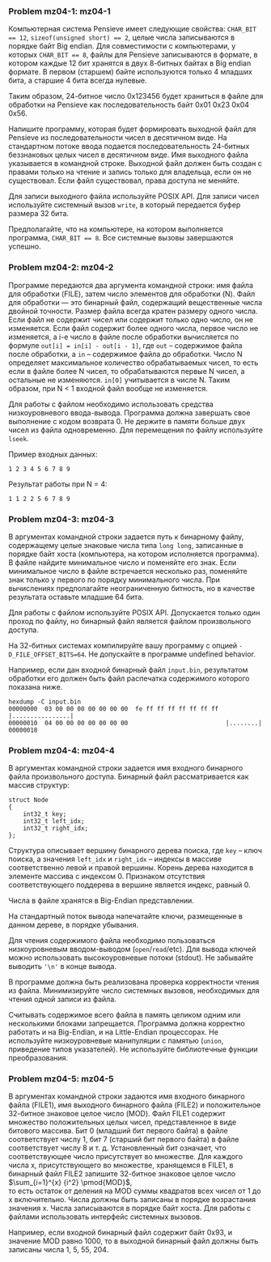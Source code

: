 ### Problem mz04-1: mz04-1

Компьютерная система Pensieve имеет следующие свойства: ```CHAR_BIT == 12```, ```sizeof(unsigned short) == 2```, целые числа записываются в порядке байт Big endian. Для совместимости с компьютерами, у которых ```CHAR_BIT == 8```, файлы для Pensieve записываются в формате, в котором каждые 12 бит хранятся в двух 8-битных байтах в Big endian формате. В первом (старшем) байте используются только 4 младших бита, а старшие 4 бита всегда нулевые.

Таким образом, 24-битное число 0x123456 будет храниться в файле для обработки на Pensieve как последовательность байт 0x01 0x23 0x04 0x56.

Напишите программу, которая будет формировать выходной файл для Pensieve из последовательности чисел в десятичном виде. На стандартном потоке ввода подается последовательность 24-битных беззнаковых целых чисел в десятичном виде. Имя выходного файла указывается в командной строке. Выходной файл должен быть создан с правами только на чтение и запись только для владельца, если он не существовал. Если файл существовал, права доступа не меняйте.

Для записи выходного файла используйте POSIX API. Для записи чисел используйте системный вызов ```write```, в который передается буфер размера 32 бита.

Предполагайте, что на компьютере, на котором выполняется программа, ```CHAR_BIT == 8```. Все системные вызовы завершаются успешно.

### Problem mz04-2: mz04-2

Программе передаются два аргумента командной строки: имя файла для обработки (FILE), затем число элементов для обработки (N). Файл для обработки — это бинарный файл, содержащий вещественные числа двойной точности. Размер файла всегда кратен размеру одного числа. Если файл не содержит чисел или содержит только одно число, он не изменяется. Если файл содержит более одного числа, первое число не изменяется, а i-е число в файле после обработки вычисляется по формуле ```out[i] = in[i] - out[i - 1]```, где ```out``` – содержимое файла после обработки, а ```in``` – содержимое файла до обработки. Число N определяет максимальное количество обрабатываемых чисел, то есть если в файле более N чисел, то обрабатываются первые N чисел, а остальные не изменяются. ```in[0]``` учитывается в числе N. Таким образом, при N < 1 входной файл вообще не изменяется.

Для работы с файлом необходимо использовать средства низкоуровневого ввода-вывода. Программа должна завершать свое выполнение с кодом возврата 0. Не держите в памяти больше двух чисел из файла одновременно. Для перемещения по файлу используйте ```lseek```.

Пример входных данных:

```
1 2 3 4 5 6 7 8 9
```

Результат работы при N = 4:

```
1 1 2 2 5 6 7 8 9
```

### Problem mz04-3: mz04-3

В аргументах командной строки задается путь к бинарному файлу, содержащему целые знаковые числа типа ```long long```, записанные в порядке байт хоста (компьютера, на котором исполняется программа). В файле найдите минимальное число и поменяйте его знак. Если минимальное число в файле встречается несколько раз, поменяйте знак только у первого по порядку минимального числа. При вычислениях предполагайте неограниченную битность, но в качестве результата оставьте младшие 64 бита.

Для работы с файлом используйте POSIX API. Допускается только один проход по файлу, но бинарный файл является файлом произвольного доступа.

На 32-битных системах компилируйте вашу программу с опцией ```-D_FILE_OFFSET_BITS=64```. Не допускайте в программе undefined behavior.

Например, если дан входной бинарный файл ```input.bin```, результатом обработки его должен быть файл распечатка содержимого которого показана ниже.

```
hexdump -C input.bin
00000000  03 00 00 00 00 00 00 00  fe ff ff ff ff ff ff ff  |................|
00000010  04 00 00 00 00 00 00 00                           |........|
00000018
```

### Problem mz04-4: mz04-4

В аргументах командной строки задается имя входного бинарного файла произвольного доступа. Бинарный файл рассматривается как массив структур:

```
struct Node
{
    int32_t key;
    int32_t left_idx;
    int32_t right_idx;
};
```

Структура описывает вершину бинарного дерева поиска, где ```key``` – ключ поиска, а значения ```left_idx``` и ```right_idx``` – индексы в массиве соответственно левой и правой вершины. Корень дерева находится в элементе массива с индексом 0. Признаком отсутствия соответствующего поддерева в вершине является индекс, равный 0.

Числа в файле хранятся в Big-Endian представлении.

На стандартный поток вывода напечатайте ключи, размещенные в данном дереве, в порядке убывания.

Для чтения содержимого файла необходимо пользоваться низкоуровневым вводом-выводом (```open```/```read```/etc). Для вывода ключей можно использовать высокоуровневые потоки (stdout). Не забывайте выводить ```'\n'``` в конце вывода.

В программе должна быть реализована проверка корректности чтения из файла. Минимизируйте число системных вызовов, необходимых для чтения одной записи из файла.

Считывать содержимое всего файла в память целиком одним или несколькими блоками запрещается. Программа должна корректно работать и на Big-Endian, и на Little-Endian процессорах. Не используйте низкоуровневые манипуляции с памятью (```union```, приведение типов указателей). Не используйте библиотечные функции преобразования.

### Problem mz04-5: mz04-5

В аргументах командной строки задаются имя входного бинарного файла (FILE1), имя выходного бинарного файла (FILE2) и положительное 32-битное знаковое целое число (MOD). Файл FILE1 содержит множество положительных целых чисел, представленное в виде битового массива. Бит 0 (младший бит первого байта) в файле соответствует числу 1, бит 7 (старший бит первого байта) в файле соответствует числу 8 и т. д. Установленный бит означает, что соответствующее число присутствует во множестве. Для каждого числа x, присутствующего во множестве, хранящемся в FILE1, в бинарный файл FILE2 запишите 32-битное знаковое целое число  
$\sum_{i=1}^{x} {i^2} \pmod{MOD}$,  
то есть остаток от деления на MOD суммы квадратов всех чисел от 1 до x включительно. Числа должны быть записаны в порядке возрастания значения x. Числа записываются в порядке байт хоста. Для работы с файлами использовать интерфейс системных вызовов.

Например, если входной бинарный файл содержит байт 0x93, и значение MOD равно 1000, то в выходной бинарный файл должны быть записаны числа 1, 5, 55, 204.
